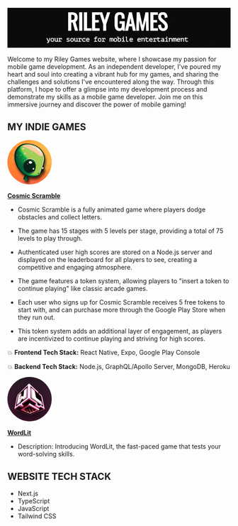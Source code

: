 
![](https://github.com/gemsjohn/riley-games/blob/main/public/screenshot_riley_games.png)

Welcome to my Riley Games website, where I showcase my passion for mobile game development. As an independent developer, I've poured my heart and soul into creating a vibrant hub for my games, and sharing the challenges and solutions I've encountered along the way. Through this platform, I hope to offer a glimpse into my development process and demonstrate my skills as a mobile game developer. Join me on this immersive journey and discover the power of mobile gaming!

## MY INDIE GAMES
<img src="https://github.com/gemsjohn/riley-games/blob/main/public/cosmic_icon.png" width="100" height="100" style="border-radius: 50%;">

**[Cosmic Scramble](https://play.google.com/store/apps/details?id=com.cosmicscramble&hl=en_US&gl=US)**
* Cosmic Scramble is a fully animated game where players dodge obstacles and collect letters.

* The game has 15 stages with 5 levels per stage, providing a total of 75 levels to play through.

* Authenticated user high scores are stored on a Node.js server and displayed on the leaderboard for all players to see, creating a competitive and engaging atmosphere.

* The game features a token system, allowing players to "insert a token to continue playing" like classic arcade games.

* Each user who signs up for Cosmic Scramble receives 5 free tokens to start with, and can purchase more through the Google Play Store when they run out.

* This token system adds an additional layer of engagement, as players are incentivized to continue playing and striving for high scores.

:boom: **Frontend Tech Stack:** React Native, Expo, Google Play Console


:boom: **Backend Tech Stack:** Node.js, GraphQL/Apollo Server, MongoDB, Heroku

<img src="https://github.com/gemsjohn/riley-games/blob/main/public/wordlit_icon.png" width="100" height="100" style="border-radius: 50%;">

**[WordLit](https://play.google.com/store/apps/details?id=com.WordLit&hl=en_US&gl=US)**
* Description: Introducing WordLit, the fast-paced game that tests your word-solving skills.

## WEBSITE TECH STACK
* Next.js
* TypeScript
* JavaScript
* Tailwind CSS

